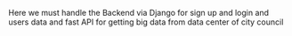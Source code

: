
Here we must handle the Backend via Django for sign up and login and users data 
and fast API for getting big data from data center of city council

